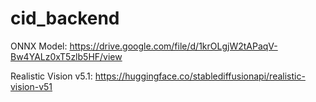 # cid_backend


ONNX Model: https://drive.google.com/file/d/1krOLgjW2tAPaqV-Bw4YALz0xT5zlb5HF/view

Realistic Vision v5.1: https://huggingface.co/stablediffusionapi/realistic-vision-v51